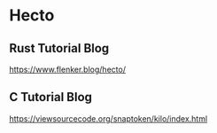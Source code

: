 # Hecto

## Rust Tutorial Blog
https://www.flenker.blog/hecto/

## C Tutorial Blog
https://viewsourcecode.org/snaptoken/kilo/index.html

